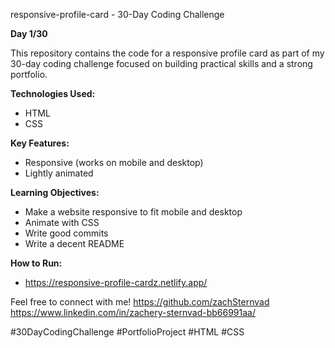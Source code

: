 ﻿responsive-profile-card - 30-Day Coding Challenge

**Day 1/30**

This repository contains the code for a responsive profile card as part of my 30-day coding challenge focused on building practical skills and a strong portfolio.

**Technologies Used:**

* HTML
* CSS

**Key Features:**

* Responsive (works on mobile and desktop)
* Lightly animated

**Learning Objectives:**

* Make a website responsive to fit mobile and desktop
* Animate with CSS
* Write good commits
* Write a decent README

**How to Run:**

* https://responsive-profile-cardz.netlify.app/

Feel free to connect with me!
https://github.com/zachSternvad
https://www.linkedin.com/in/zachery-sternvad-bb66991aa/

#30DayCodingChallenge #PortfolioProject #HTML #CSS
